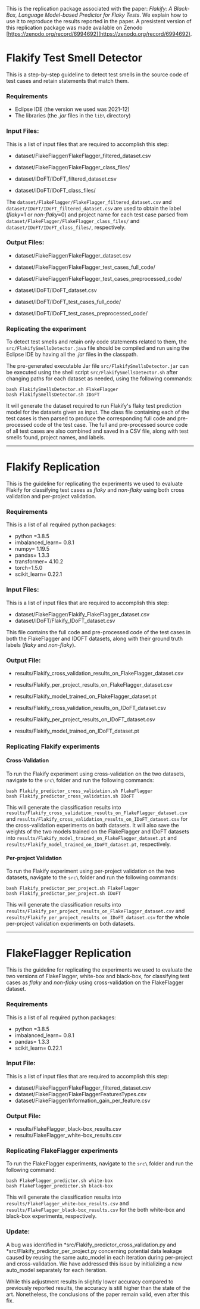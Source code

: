 This is the replication package associated with the paper: _Flakify: A Black-Box, Language Model-based Predictor for Flaky Tests_. We explain how to use it to reproduce the results reported in the paper. A presistent version of this replication package was made available on Zenodo [https://zenodo.org/record/6994692](https://zenodo.org/record/6994692).


# Flakify Test Smell Detector

This is a step-by-step guideline to detect test smells in the source code of test cases and retain statements that match them.

### Requirements
- Eclipse IDE (the version we used was 2021-12)
- The libraries (the _.jar_ files in the `lib\` directory) 

### Input Files:
This is a list of input files that are required to accomplish this step:
* dataset/FlakeFlagger/FlakeFlagger_filtered_dataset.csv
* dataset/FlakeFlagger/FlakeFlagger_class_files/

* dataset/IDoFT/IDoFT_filtered_dataset.csv
* dataset/IDoFT/IDoFT_class_files/

The `dataset/FlakeFlagger/FlakeFlagger_filtered_dataset.csv` and `dataset/IDoFT/IDoFT_filtered_dataset.csv` are used to obtain the label (_flaky_=1 or _non-flaky_=0) and project name for each test case parsed from  `dataset/FlakeFlagger/FlakeFlagger_class_files/` and `dataset/IDoFT/IDoFT_class_files/`, respectively.

### Output Files:
* dataset/FlakeFlagger/FlakeFlagger_dataset.csv
* dataset/FlakeFlagger/FlakeFlagger_test_cases_full_code/
* dataset/FlakeFlagger/FlakeFlagger_test_cases_preprocessed_code/

* dataset/IDoFT/IDoFT_dataset.csv
* dataset/IDoFT/IDoFT_test_cases_full_code/
* dataset/IDoFT/IDoFT_test_cases_preprocessed_code/

### Replicating the experiment
To detect test smells and retain only code statements related to them, the `src/FlakifySmellsDetector.java` file should be compiled and run using the Eclipse IDE by having all the _.jar_ files in the classpath. 

The pre-generated executable Jar file `src/FlakifySmellsDetector.jar` can be executed using the shell script `src/FlakifySmellsDetector.sh` after changing paths for each dataset as needed, using the following commands:

```console
bash FlakifySmellsDetector.sh FlakeFlagger
bash FlakifySmellsDetector.sh IDoFT
```

It will generate the dataset required to run Flakify's flaky test prediction model for the datasets given as input. The class file containing each of the test cases is then parsed to produce the corresponding full code and pre-processed code of the test case. The full and pre-processed source code of all test cases are also combined and saved in a CSV file, along with test smells found, project names, and labels.

---

# Flakify Replication

This is the guideline for replicating the experiments we used to evaluate Flakify for classifying test cases as _flaky_ and _non-flaky_ using both cross validation and per-project validation.

### Requirements
This is a list of all required python packages:
- python =3.8.5
- imbalanced_learn= 0.8.1
- numpy= 1.19.5
- pandas= 1.3.3
- transformer= 4.10.2
- torch=1.5.0
- scikit_learn= 0.22.1

### Input Files:
This is a list of input files that are required to accomplish this step:
* dataset/FlakeFlagger/Flakify_FlakeFlagger_dataset.csv
* dataset/IDoFT/Flakify_IDoFT_dataset.csv

This file contains the full code and pre-processed code of the test cases in both the FlakeFlagger and IDOFT datasets, along with their ground truth labels (_flaky_ and _non-flaky_).

### Output File:
* results/Flakify_cross_validation_results_on_FlakeFlagger_dataset.csv
* results/Flakify_per_project_results_on_FlakeFlagger_dataset.csv
* results/Flakify_model_trained_on_FlakeFlagger_dataset.pt

* results/Flakify_cross_validation_results_on_IDoFT_dataset.csv
* results/Flakify_per_project_results_on_IDoFT_dataset.csv
* results/Flakify_model_trained_on_IDoFT_dataset.pt

### Replicating Flakify experiments

#### Cross-Validation
To run the Flakify experiment using cross-validation on the two datasets, navigate to the `src\` folder and run the following commands:

```console
bash Flakify_predictor_cross_validation.sh FlakeFlagger
bash Flakify_predictor_cross_validation.sh IDoFT
```

This will generate the classification results into `results/Flakify_cross_validation_results_on_FlakeFlagger_dataset.csv` and `results/Flakify_cross_validation_results_on_IDoFT_dataset.csv` for the cross-validation experiments on both datasets. It will also save the weights of the two models trained on the FlakeFlagger and IDoFT datasets into `results/Flakify_model_trained_on_FlakeFlagger_dataset.pt` and `results/Flakify_model_trained_on_IDoFT_dataset.pt`, respectively. 

#### Per-project Validation
To run the Flakify experiment using per-project validation on the two datasets, navigate to the `src\` folder and run the following commands:

```console
bash Flakify_predictor_per_project.sh FlakeFlagger
bash Flakify_predictor_per_project.sh IDoFT
```

This will generate the classification results into `results/Flakify_per_project_results_on_FlakeFlagger_dataset.csv` and `results/Flakify_per_project_results_on_IDoFT_dataset.csv` for the whole per-project validation experiments on both datasets. 

---

# FlakeFlagger Replication

This is the guideline for replicating the experiments we used to evaluate the two versions of FlakeFlagger, white-box and black-box, for classifying test cases as _flaky_ and _non-flaky_ using cross-validation on the FlakeFlagger dataset.

### Requirements
This is a list of all required python packages:
- python =3.8.5
- imbalanced_learn= 0.8.1
- pandas= 1.3.3
- scikit_learn= 0.22.1

### Input File:
This is a list of input files that are required to accomplish this step:
* dataset/FlakeFlagger/FlakeFlagger_filtered_dataset.csv
* dataset/FlakeFlagger/FlakeFlaggerFeaturesTypes.csv
* dataset/FlakeFlagger/Information_gain_per_feature.csv

### Output File:
* results/FlakeFlagger_black-box_results.csv
* results/FlakeFlagger_white-box_results.csv

### Replicating FlakeFlagger experiments
To run the FlakeFlagger experiments, navigate to the `src\` folder and run the following command:

```console
bash FlakeFlagger_predictor.sh white-box
bash FlakeFlagger_predictor.sh black-box
```

This will generate the classification results into `results/FlakeFlagger_white-box_results.csv` and `results/FlakeFlagger_black-box_results.csv` for the both white-box and black-box experiments, respectively.

### Update: 
A bug was identified in *src/Flakify_predictor_cross_validation.py and *src/Flakify_predictor_per_project.py concerning potential data leakage caused by reusing the same auto_model in each iteration during per-project and cross-validation. We have addressed this issue by initializing a new auto_model separately for each iteration.

While this adjustment results in slightly lower accuracy compared to previously reported results, the accuracy is still higher than the state of the art. Nonetheless, the conclusions of the paper remain valid, even after this fix.
